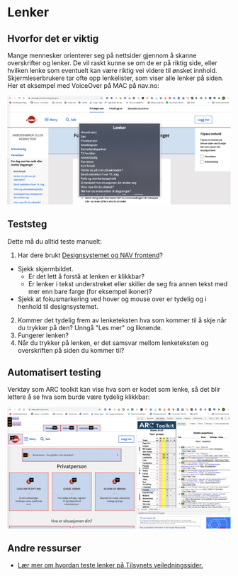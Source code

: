 # Lenker

## Hvorfor det er viktig
Mange mennesker orienterer seg på nettsider gjennom å skanne overskrifter og lenker. De vil raskt kunne se om de er på riktig side, eller hvilken lenke som eventuelt kan være riktig vei videre til ønsket innhold. Skjermleserbrukere tar ofte opp lenkelister, som viser alle lenker på siden. Her et eksempel med VoiceOver på MAC på nav.no:

![Lenkeliste nav.no](https://github.com/navikt/universell-utforming/blob/master/hvordan-faa-det-til/UU-testing/manuell-testing/lenkeliste1.png)


## Teststeg
Dette må du alltid teste manuelt:

1. Har dere brukt [Designsystemet og NAV frontend](https://design.nav.no/)?
  - Sjekk skjermbildet. 
    - Er det lett å forstå at lenken er klikkbar?
    - Er lenker i tekst understreket eller skiller de seg fra annen tekst med mer enn bare farge (for eksempel ikoner)?
  - Sjekk at fokusmarkering ved hover og mouse over  er tydelig og i henhold til designsystemet.
2. Kommer det tydelig frem av lenketeksten hva som kommer til å skje når du trykker på den? Unngå "Les mer" og liknende.
3. Fungerer lenken? 
4. Når du trykker på lenken, er det samsvar mellom lenketeksten og overskriften på siden du kommer til? 

## Automatisert testing
Verktøy som ARC toolkit kan vise hva som er kodet som lenke, så det blir lettere å se hva som burde være tydelig klikkbar:

![Lenkemarkering i ARC toolkit](https://github.com/navikt/universell-utforming/blob/master/hvordan-faa-det-til/UU-testing/manuell-testing/arc-lenke.png)

## Andre ressurser
* [Lær mer om hvordan teste lenker på Tilsynets veiledningssider.](https://uu.difi.no/krav-og-regelverk/kom-i-gang/hvordan-teste-universell-utforming-av-ditt-nettsted#lenker)


